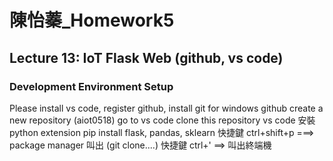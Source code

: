 # 陳怡蓁_Homework5 

## Lecture 13: IoT Flask Web (github, vs code)
### Development Environment Setup
Please install vs code, register github, install git for windows 
github create a new repository (aiot0518) 
go to vs code clone this repository 
vs code 安裝 python extension 
pip install flask, pandas, sklearn 
快捷鍵 ctrl+shift+p ===> package manager 叫出 (git clone....) 
快捷鍵 ctrl+' ==> 叫出終端機 
